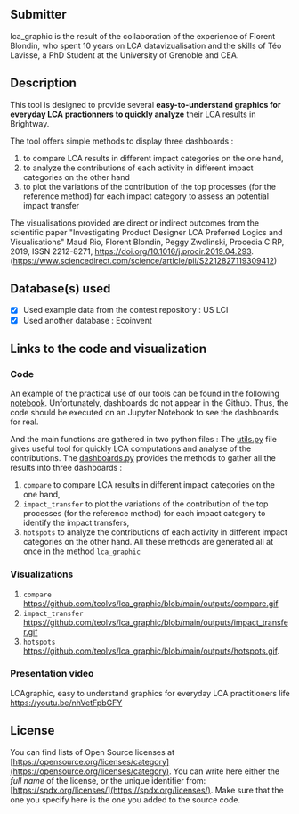 ## Submitter
lca_graphic is the result of the collaboration of the experience of Florent Blondin, who spent 10 years on LCA datavizualisation  and the skills of Téo Lavisse, a PhD Student at the University of Grenoble and CEA.

## Description
This tool is designed to provide several **easy-to-understand graphics for everyday LCA practionners to quickly analyze** their LCA results in Brightway. 

The tool offers simple methods to display three dashboards :
1. to compare LCA results in different impact categories on the one hand,
2. to analyze the contributions of each activity in different impact categories on the other hand
3. to plot the variations of the contribution of the top processes (for the reference method) for each impact category to assess an potential impact transfer

The visualisations provided are direct or indirect outcomes from the scientific paper "Investigating Product Designer LCA Preferred Logics and Visualisations" Maud Rio, Florent Blondin, Peggy Zwolinski, Procedia CIRP, 2019, ISSN 2212-8271, https://doi.org/10.1016/j.procir.2019.04.293.
(https://www.sciencedirect.com/science/article/pii/S2212827119309412)

## Database(s) used
- [x] Used example data from the contest repository : US LCI
- [x] Used another database : Ecoinvent

## Links to the code and visualization

### Code

An example of the practical use of our tools can be found in the following [notebook]. Unfortunately, dashboards do not appear in the Github. Thus, the code should be executed on an Jupyter Notebook to see the dashboards for real.

[notebook]: https://github.com/teolvs/lca_graphic/blob/main/visualization_contest.ipynb


And the main functions are gathered in two python files : 
The [utils.py](https://github.com/teolvs/lca_graphic/blob/main/utils.py) file gives useful tool for quickly LCA computations and analyse of the contributions.
The [dashboards.py](https://github.com/teolvs/lca_graphic/blob/main/dashboards.py) provides the methods to gather all the results into three dashboards :
1. ```compare``` to compare LCA results in different impact categories on the one hand,
2. ```impact_transfer``` to plot the variations of the contribution of the top processes (for the reference method) for each impact category to identify the impact transfers,
3. ```hotspots``` to analyze the contributions of each activity in different impact categories on the other hand.
All these methods are generated all at once in the method ```lca_graphic```

### Visualizations
1. ```compare``` https://github.com/teolvs/lca_graphic/blob/main/outputs/compare.gif
2. ```impact_transfer``` https://github.com/teolvs/lca_graphic/blob/main/outputs/impact_transfer.gif
3. ```hotspots``` https://github.com/teolvs/lca_graphic/blob/main/outputs/hotspots.gif.


### Presentation video
LCAgraphic, easy to understand graphics for everyday LCA practitioners life
https://youtu.be/nhVetFpbGFY


## License
You can find lists of Open Source licenses at [https://opensource.org/licenses/category](https://opensource.org/licenses/category).
You can write here either the _full name_ of the license, or the unique identifier from: [https://spdx.org/licenses/](https://spdx.org/licenses/).
Make sure that the one you specify here is the one you added to the source code.
